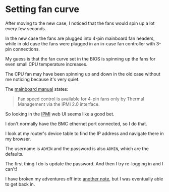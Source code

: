 # Setting fan curve

After moving to the new case, I noticed that the fans would spin up a lot every few seconds.

In the new case the fans are plugged into 4-pin mainboard fan headers,
while in old case the fans were plugged in an in-case fan controller with 3-pin connections.

My guess is that the fan curve set in the BIOS is spinning up the fans for even small CPU temperature increases.

The CPU fan may have been spinning up and down in the old case without me noticing because it's very quiet.

The [mainboard manual](https://www.supermicro.com/manuals/motherboard/C236/MNL-1785.pdf) states:

> Fan speed control is available for 4-pin fans only by Thermal Management via the IPMI 2.0 interface.

So looking in the [IPMI](https://www.supermicro.com/manuals/other/IPMI_Users_Guide.pdf) web UI seems like a good bet.

I don't normally have the BMC ethernet port connected, so I do that.

I look at my router's device table to find the IP address and navigate there in my browser.

The username is `ADMIN` and the password is also `ADMIN`, which are the defaults.

The first thing I do is update the password.
And then I try re-logging in and I can't!

I have broken my adventures off into [another note](media-server/docs/notes/250212A-IPMI-password-troubles.md),
but I was eventually able to get back in.

